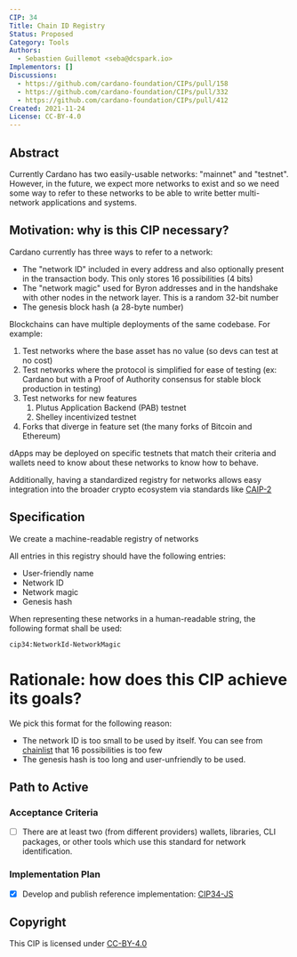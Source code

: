 ```yaml
---
CIP: 34
Title: Chain ID Registry
Status: Proposed
Category: Tools
Authors:
  - Sebastien Guillemot <seba@dcspark.io>
Implementors: []
Discussions:
  - https://github.com/cardano-foundation/CIPs/pull/158
  - https://github.com/cardano-foundation/CIPs/pull/332
  - https://github.com/cardano-foundation/CIPs/pull/412
Created: 2021-11-24
License: CC-BY-4.0
---
```


## Abstract

Currently Cardano has two easily-usable networks: "mainnet" and "testnet". However, in the future, we expect more networks to exist and so we need some way to refer to these networks to be able to write better multi-network applications and systems.

## Motivation: why is this CIP necessary?

Cardano currently has three ways to refer to a network:
- The "network ID" included in every address and also optionally present in the transaction body. This only stores 16 possibilities (4 bits)
- The "network magic" used for Byron addresses and in the handshake with other nodes in the network layer. This is a random 32-bit number
- The genesis block hash (a 28-byte number)

Blockchains can have multiple deployments of the same codebase. For example:

1. Test networks where the base asset has no value (so devs can test at no cost)
1. Test networks where the protocol is simplified for ease of testing (ex: Cardano but with a Proof of Authority consensus for stable block production in testing)
1. Test networks for new features
    1. Plutus Application Backend (PAB) testnet
    2. Shelley incentivized testnet
1. Forks that diverge in feature set (the many forks of Bitcoin and Ethereum)

dApps may be deployed on specific testnets that match their criteria and wallets need to know about these networks to know how to behave.

Additionally, having a standardized registry for networks allows easy integration into the broader crypto ecosystem via standards like [CAIP-2](https://github.com/ChainAgnostic/CAIPs/blob/master/CAIPs/caip-2.md)

## Specification

We create a machine-readable registry of networks

All entries in this registry should have the following entries:

- User-friendly name
- Network ID
- Network magic
- Genesis hash

When representing these networks in a human-readable string, the following format shall be used:

```
cip34:NetworkId-NetworkMagic
```

# Rationale: how does this CIP achieve its goals?

We pick this format for the following reason:
- The network ID is too small to be used by itself. You can see from [chainlist](https://chainlist.org/) that 16 possibilities is too few
- The genesis hash is too long and user-unfriendly to be used.

## Path to Active

### Acceptance Criteria

- [ ] There are at least two (from different providers) wallets, libraries, CLI packages, or other tools which use this standard for network identification.

### Implementation Plan

- [x] Develop and publish reference implementation: [CIP34-JS](https://www.npmjs.com/package/@dcspark/cip34-js)

## Copyright

This CIP is licensed under [CC-BY-4.0](https://creativecommons.org/licenses/by/4.0/legalcode)
